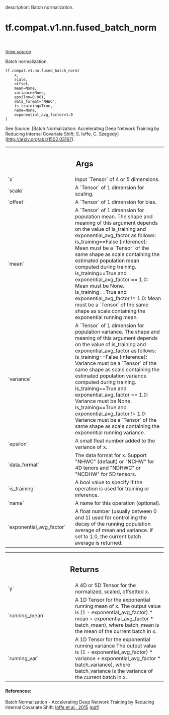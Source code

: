 description: Batch normalization.

<div itemscope itemtype="http://developers.google.com/ReferenceObject">
<meta itemprop="name" content="tf.compat.v1.nn.fused_batch_norm" />
<meta itemprop="path" content="Stable" />
</div>

# tf.compat.v1.nn.fused_batch_norm

<!-- Insert buttons and diff -->

<table class="tfo-notebook-buttons tfo-api nocontent" align="left">

</table>

<a target="_blank" class="external" href="/code/stable/tensorflow/python/ops/nn_impl.py">View source</a>



Batch normalization.

<pre class="devsite-click-to-copy prettyprint lang-py tfo-signature-link">
<code>tf.compat.v1.nn.fused_batch_norm(
    x,
    scale,
    offset,
    mean=None,
    variance=None,
    epsilon=0.001,
    data_format=&#x27;NHWC&#x27;,
    is_training=True,
    name=None,
    exponential_avg_factor=1.0
)
</code></pre>



<!-- Placeholder for "Used in" -->


See Source: [Batch Normalization: Accelerating Deep Network Training by
Reducing Internal Covariate Shift; S. Ioffe, C. Szegedy]
(http://arxiv.org/abs/1502.03167).

<!-- Tabular view -->
 <table class="responsive fixed orange">
<colgroup><col width="214px"><col></colgroup>
<tr><th colspan="2"><h2 class="add-link">Args</h2></th></tr>

<tr>
<td>
`x`
</td>
<td>
Input `Tensor` of 4 or 5 dimensions.
</td>
</tr><tr>
<td>
`scale`
</td>
<td>
A `Tensor` of 1 dimension for scaling.
</td>
</tr><tr>
<td>
`offset`
</td>
<td>
A `Tensor` of 1 dimension for bias.
</td>
</tr><tr>
<td>
`mean`
</td>
<td>
A `Tensor` of 1 dimension for population mean. The shape and meaning
of this argument depends on the value of is_training and
exponential_avg_factor as follows:
is_training==False (inference):
  Mean must be a `Tensor` of the same shape as scale containing the
  estimated population mean computed during training.
is_training==True and exponential_avg_factor == 1.0:
  Mean must be None.
is_training==True and exponential_avg_factor != 1.0:
  Mean must be a `Tensor` of the same shape as scale containing the
  exponential running mean.
</td>
</tr><tr>
<td>
`variance`
</td>
<td>
A `Tensor` of 1 dimension for population variance. The shape and
meaning of this argument depends on the value of is_training and
exponential_avg_factor as follows:
is_training==False (inference):
  Variance must be a `Tensor` of the same shape as scale containing
  the estimated population variance computed during training.
is_training==True and exponential_avg_factor == 1.0:
  Variance must be None.
is_training==True and exponential_avg_factor != 1.0:
  Variance must be a `Tensor` of the same shape as scale containing
  the exponential running variance.
</td>
</tr><tr>
<td>
`epsilon`
</td>
<td>
A small float number added to the variance of x.
</td>
</tr><tr>
<td>
`data_format`
</td>
<td>
The data format for x. Support "NHWC" (default) or "NCHW" for
4D tenors and "NDHWC" or "NCDHW" for 5D tensors.
</td>
</tr><tr>
<td>
`is_training`
</td>
<td>
A bool value to specify if the operation is used for
training or inference.
</td>
</tr><tr>
<td>
`name`
</td>
<td>
A name for this operation (optional).
</td>
</tr><tr>
<td>
`exponential_avg_factor`
</td>
<td>
A float number (usually between 0 and 1) used
for controlling the decay of the running
population average of mean and variance.
If set to 1.0, the current batch average is
returned.
</td>
</tr>
</table>



<!-- Tabular view -->
 <table class="responsive fixed orange">
<colgroup><col width="214px"><col></colgroup>
<tr><th colspan="2"><h2 class="add-link">Returns</h2></th></tr>

<tr>
<td>
`y`
</td>
<td>
A 4D or 5D Tensor for the normalized, scaled, offsetted x.
</td>
</tr><tr>
<td>
`running_mean`
</td>
<td>
A 1D Tensor for the exponential running mean of x.
The output value is (1 - exponential_avg_factor) * mean +
exponential_avg_factor * batch_mean), where batch_mean
is the mean of the current batch in x.
</td>
</tr><tr>
<td>
`running_var`
</td>
<td>
A 1D Tensor for the exponential running variance
The output value is (1 - exponential_avg_factor) * variance +
exponential_avg_factor * batch_variance), where batch_variance
is the variance of the current batch in x.
</td>
</tr>
</table>



#### References:

Batch Normalization - Accelerating Deep Network Training by Reducing
Internal Covariate Shift:
  [Ioffe et al., 2015](http://proceedings.mlr.press/v37/ioffe15.html)
  ([pdf](http://proceedings.mlr.press/v37/ioffe15.pdf))
